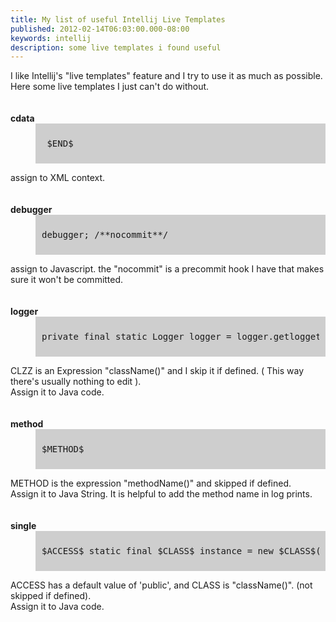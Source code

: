 ```yaml
---
title: My list of useful Intellij Live Templates
published: 2012-02-14T06:03:00.000-08:00
keywords: intellij
description: some live templates i found useful
---
```


  
I like Intellij's "live templates" feature and I try to use it as much as possible.  
Here some live templates I just can't do without.  

<style>.live_templates dt { font-weight:bold; padding-top:20px; } .live_templates dd { background-color:#CECECE; padding:10px; }</style>

<div class="live_templates">

<dt>cdata</dt>

<dd>

<pre> $END$</pre>

</dd>

assign to XML context.  

<dt>debugger</dt>

<dd>

<pre>debugger; /**nocommit**/ </pre>

</dd>

assign to Javascript. the "nocommit" is a precommit hook I have that makes sure it won't be committed.  

<dt>logger</dt>

<dd>

<pre>private final static Logger logger = logger.getlogget($CLZZ$.class);</pre>

</dd>

CLZZ is an Expression "className()" and I skip it if defined. ( This way there's usually nothing to edit ).  
Assign it to Java code.  

<dt>method</dt>

<dd>

<pre>$METHOD$</pre>

</dd>

METHOD is the expression "methodName()" and skipped if defined.  
Assign it to Java String. It is helpful to add the method name in log prints.  

<dt>single</dt>

<dd>

<pre>$ACCESS$ static final $CLASS$ instance = new $CLASS$();</pre>

</dd>

ACCESS has a default value of 'public', and CLASS is "className()". (not skipped if defined).  
Assign it to Java code.</div>